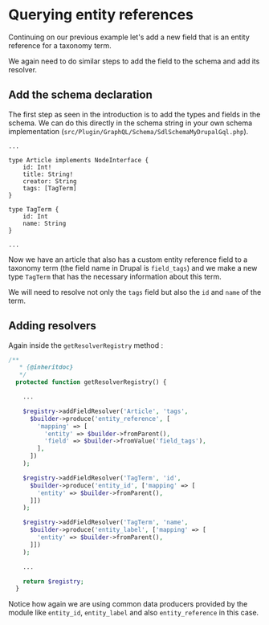 # Querying entity references

Continuing on our previous example let's add a new field that is an entity reference for a taxonomy term.

We again need to do similar steps to add the field to the schema and add its resolver.

## Add the schema declaration

The first step as seen in the introduction is to add the types and fields in the schema. We can do this directly in the schema string in your own schema implementation (`src/Plugin/GraphQL/Schema/SdlSchemaMyDrupalGql.php`).

```
...

type Article implements NodeInterface {
    id: Int!
    title: String!
    creator: String
    tags: [TagTerm]
}

type TagTerm {
    id: Int
    name: String
}

...

```
Now we have an article that also has a custom entity reference field to a taxonomy term (the field name in Drupal is `field_tags`) and we make a new type `TagTerm` that has the necessary information about this term.

We will need to resolve not only the `tags` field but also the `id` and `name` of the term.

## Adding resolvers

Again inside the `getResolverRegistry` method :

```php
/**
   * {@inheritdoc}
   */
  protected function getResolverRegistry() {

    ...

    $registry->addFieldResolver('Article', 'tags',
      $builder->produce('entity_reference', [
        'mapping' => [
          'entity' => $builder->fromParent(),
          'field' => $builder->fromValue('field_tags'),
        ],
      ])
    );

    $registry->addFieldResolver('TagTerm', 'id',
      $builder->produce('entity_id', ['mapping' => [
        'entity' => $builder->fromParent(),
      ]])
    );

    $registry->addFieldResolver('TagTerm', 'name',
      $builder->produce('entity_label', ['mapping' => [
        'entity' => $builder->fromParent(),
      ]])
    );

    ...

    return $registry;
  }
```

Notice how again we are using common data producers provided by the module like `entity_id`, `entity_label` and also `entity_reference` in this case.
